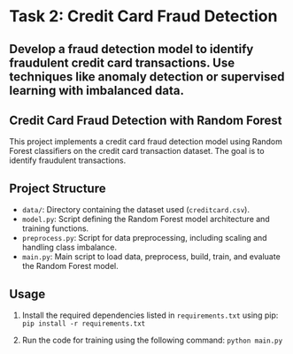 # Task 2: Credit Card Fraud Detection

## Develop a fraud detection model to identify fraudulent credit card transactions. Use techniques like anomaly detection or supervised learning with imbalanced data.

## Credit Card Fraud Detection with Random Forest

This project implements a credit card fraud detection model using Random Forest classifiers on the credit card transaction dataset. The goal is to identify fraudulent transactions.

## Project Structure

- `data/`: Directory containing the dataset used (`creditcard.csv`).
- `model.py`: Script defining the Random Forest model architecture and training functions.
- `preprocess.py`: Script for data preprocessing, including scaling and handling class imbalance.
- `main.py`: Main script to load data, preprocess, build, train, and evaluate the Random Forest model.

## Usage
1. Install the required dependencies listed in `requirements.txt` using pip:
    `pip install -r requirements.txt`
   
2. Run the code for training using the following command:
    `python main.py`
